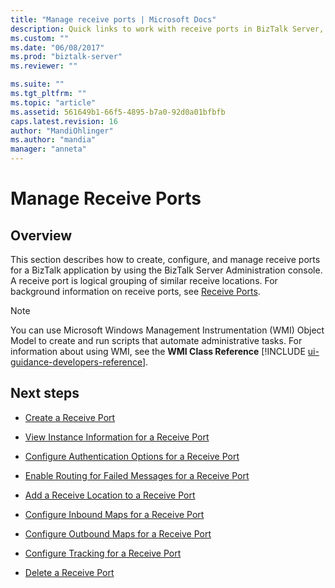 ```yaml
---
title: "Manage receive ports | Microsoft Docs"
description: Quick links to work with receive ports in BizTalk Server, including creating, adding a receive location, configure maps, and enable tracking
ms.custom: ""
ms.date: "06/08/2017"
ms.prod: "biztalk-server"
ms.reviewer: ""

ms.suite: ""
ms.tgt_pltfrm: ""
ms.topic: "article"
ms.assetid: 561649b1-66f5-4895-b7a0-92d0a01bfbfb
caps.latest.revision: 16
author: "MandiOhlinger"
ms.author: "mandia"
manager: "anneta"
---
```

# Manage Receive Ports

## Overview
This section describes how to create, configure, and manage receive ports for a BizTalk application by using the BizTalk Server Administration console. A receive port is logical grouping of similar receive locations. For background information on receive ports, see [Receive Ports](../core/receive-ports.md).  
  
> [!NOTE]
>  You can use Microsoft Windows Management Instrumentation (WMI) Object Model to create and run scripts that automate administrative tasks. For information about using WMI, see the <strong>WMI Class Reference</strong> [!INCLUDE [ui-guidance-developers-reference](../includes/ui-guidance-developers-reference.md)].
  
## Next steps
  
-   [Create a Receive Port](../core/how-to-create-a-receive-port.md)  
  
-   [View Instance Information for a Receive Port](../core/how-to-view-instance-information-for-a-receive-port.md)  
  
-   [Configure Authentication Options for a Receive Port](../core/how-to-configure-authentication-options-for-a-receive-port.md)  
  
-   [Enable Routing for Failed Messages for a Receive Port](../core/how-to-enable-routing-for-failed-messages-for-a-receive-port.md)  
  
-   [Add a Receive Location to a Receive Port](../core/how-to-add-a-receive-location-to-a-receive-port.md)  
  
-   [Configure Inbound Maps for a Receive Port](../core/how-to-configure-inbound-maps-for-a-receive-port.md)  
  
-   [Configure Outbound Maps for a Receive Port](../core/how-to-configure-outbound-maps-for-a-receive-port.md)  
  
-   [Configure Tracking for a Receive Port](../core/how-to-configure-tracking-for-a-receive-port.md)  
  
-   [Delete a Receive Port](../core/how-to-delete-a-receive-port.md)